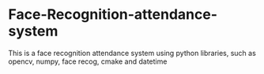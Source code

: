 # Face-Recognition-attendance-system
This is a face recognition attendance system using python libraries, such as opencv, numpy, face recog, cmake and datetime

